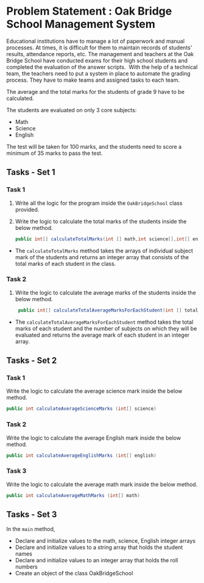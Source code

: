 # Problem Statement : Oak Bridge School Management System

Educational institutions have to manage a lot of paperwork and manual processes. At times, it is difficult for them to maintain records of students’ results, attendance reports, etc. The management and teachers at the Oak Bridge School have conducted exams for their high school students and completed the evaluation of the answer scripts. ​
With the help of a technical team, the teachers need to put a system in place to automate the grading process. They have to make teams and assigned tasks to each team.

The average and the total marks for the students of grade 9 have to be calculated.

The students are evaluated on only 3 core subjects:

- Math
- Science
- English

The test will be taken for 100 marks, and the students need to score a minimum of 35 marks to pass the test.

## Tasks - Set 1

### Task 1

1. Write all the logic for the program inside the `OakBridgeSchool` class provided.
2. Write the logic to calculate the total marks of the students inside the below method.

   ```java
   public int[] calculateTotalMarks(int [] math,int science[],int[] english)
   ```

- The `calculateTotalMarks` method takes the arrays of individual subject mark of the students and returns an integer array that consists of the total marks of each student in the class.

### Task 2

1. Write the logic to calculate the average marks of the students inside the below method.

   ```java
    public int[] calculateTotalAverageMarksForEachStudent(int [] totalMarks, int noOfSubjects)
   ```

- The `calculateTotalAverageMarksForEachStudent` method takes the total marks of each student and the number of subjects on which they will be evaluated and returns the average mark of each student in an integer array.

## Tasks - Set 2

### Task 1

Write the logic to calculate the average science mark inside the below method.

```java
public int calculateAverageScienceMarks (int[] science)
```

### Task 2

Write the logic to calculate the average English mark inside the below method.

```java
public int calculateAverageEnglishMarks (int[] english)
```

### Task 3

Write the logic to calculate the average math mark inside the below method.

```java
public int calculateAverageMathMarks (int[] math)
```

## Tasks - Set 3

In the `main` method,

- Declare and initialize values to the math, science, English integer arrays
- Declare and initialize values to a string array that holds the student names
- Declare and initialize values to an integer array that holds the roll numbers 
- Create an object of the class OakBridgeSchool